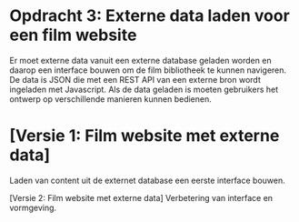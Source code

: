 # Opdracht 3: Externe data laden voor een film website

Er moet externe data vanuit een externe database geladen worden en daarop een interface bouwen om de film bibliotheek te kunnen navigeren. De data is JSON die met een REST API van een externe bron wordt ingeladen met Javascript. Als de data geladen is moeten gebruikers het ontwerp op verschillende manieren kunnen bedienen. 

# [Versie 1: Film website met externe data]
Laden van content uit de externet database een eerste interface bouwen.

[Versie 2: Film website met externe data] Verbetering van interface en vormgeving. 
